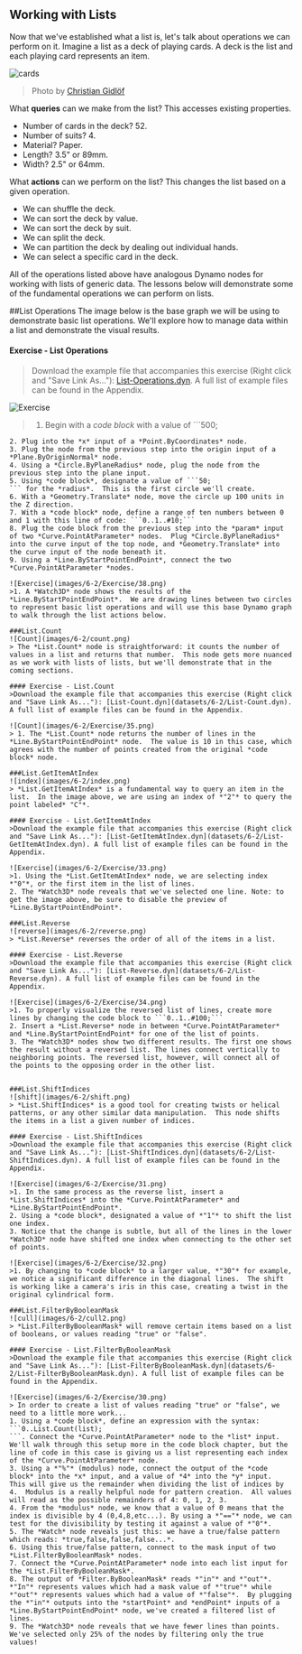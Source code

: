 ## Working with Lists
Now that we've established what a list is, let's talk about operations we can perform on it. Imagine a list as a deck of playing cards.  A deck is the list and each playing card represents an item.

![cards](images/6-2/Playing_cards_modified.jpg)
> Photo by [Christian Gidlöf](https://commons.wikimedia.org/wiki/File:Playing_cards_modified.jpg)

What **queries** can we make from the list? This accesses existing properties.
* Number of cards in the deck? 52.
* Number of suits? 4.
* Material? Paper.
* Length? 3.5" or 89mm.
* Width? 2.5" or 64mm.

What **actions** can we perform on the list? This changes the list based on a given operation.
* We can shuffle the deck.
* We can sort the deck by value.
* We can sort the deck by suit.
* We can split the deck.
* We can partition the deck by dealing out individual hands.
* We can select a specific card in the deck.

All of the operations listed above have analogous Dynamo nodes for working with lists of generic data.  The lessons below will demonstrate some of the fundamental operations we can perform on lists.

##List Operations
The image below is the base graph we will be using to demonstrate basic list operations. We'll explore how to manage data within a list and demonstrate the visual results.

#### Exercise - List Operations
>Download the example file that accompanies this exercise (Right click and "Save Link As..."): [List-Operations.dyn](datasets/6-2/List-Operations.dyn). A full list of example files can be found in the Appendix.

![Exercise](images/6-2/Exercise/40.png)
> 1. Begin with a *code block* with a value of ```500;
```
2. Plug into the *x* input of a *Point.ByCoordinates* node.
3. Plug the node from the previous step into the origin input of a *Plane.ByOriginNormal* node.
4. Using a *Circle.ByPlaneRadius* node, plug the node from the previous step into the plane input.
5. Using *code block*, designate a value of ```50;
``` for the *radius*.  This is the first circle we'll create.
6. With a *Geometry.Translate* node, move the circle up 100 units in the Z direction.
7. With a *code block* node, define a range of ten numbers between 0 and 1 with this line of code: ```0..1..#10;```
8. Plug the code block from the previous step into the *param* input of two *Curve.PointAtParameter* nodes.  Plug *Circle.ByPlaneRadius* into the curve input of the top node, and *Geometry.Translate* into the curve input of the node beneath it.
9. Using a *Line.ByStartPointEndPoint*, connect the two *Curve.PointAtParameter *nodes.

![Exercise](images/6-2/Exercise/38.png)
>1. A *Watch3D* node shows the results of the *Line.ByStartPointEndPoint*.  We are drawing lines between two circles to represent basic list operations and will use this base Dynamo graph to walk through the list actions below.

###List.Count
![Count](images/6-2/count.png)
> The *List.Count* node is straightforward: it counts the number of values in a list and returns that number.  This node gets more nuanced as we work with lists of lists, but we'll demonstrate that in the coming sections.

#### Exercise - List.Count
>Download the example file that accompanies this exercise (Right click and "Save Link As..."): [List-Count.dyn](datasets/6-2/List-Count.dyn). A full list of example files can be found in the Appendix.

![Count](images/6-2/Exercise/35.png)
> 1. The *List.Count* node returns the number of lines in the *Line.ByStartPointEndPoint* node.  The value is 10 in this case, which agrees with the number of points created from the original *code block* node.

###List.GetItemAtIndex
![index](images/6-2/index.png)
> *List.GetItemAtIndex* is a fundamental way to query an item in the list.  In the image above, we are using an index of *"2"* to query the point labeled* "C"*.

#### Exercise - List.GetItemAtIndex
>Download the example file that accompanies this exercise (Right click and "Save Link As..."): [List-GetItemAtIndex.dyn](datasets/6-2/List-GetItemAtIndex.dyn). A full list of example files can be found in the Appendix.

![Exercise](images/6-2/Exercise/33.png)
>1. Using the *List.GetItemAtIndex* node, we are selecting index *"0"*, or the first item in the list of lines.
2. The *Watch3D* node reveals that we've selected one line. Note: to get the image above, be sure to disable the preview of *Line.ByStartPointEndPoint*.

###List.Reverse
![reverse](images/6-2/reverse.png)
> *List.Reverse* reverses the order of all of the items in a list.

#### Exercise - List.Reverse
>Download the example file that accompanies this exercise (Right click and "Save Link As..."): [List-Reverse.dyn](datasets/6-2/List-Reverse.dyn). A full list of example files can be found in the Appendix.

![Exercise](images/6-2/Exercise/34.png)
>1. To properly visualize the reversed list of lines, create more lines by changing the code block to ```0..1..#100;```
2. Insert a *List.Reverse* node in between *Curve.PointAtParameter* and *Line.ByStartPointEndPoint* for one of the list of points.
3. The *Watch3D* nodes show two different results. The first one shows the result without a reversed list. The lines connect vertically to neighboring points. The reversed list, however, will connect all of the points to the opposing order in the other list.


###List.ShiftIndices
![shift](images/6-2/shift.png)
> *List.ShiftIndices* is a good tool for creating twists or helical patterns, or any other similar data manipulation.  This node shifts the items in a list a given number of indices.

#### Exercise - List.ShiftIndices
>Download the example file that accompanies this exercise (Right click and "Save Link As..."): [List-ShiftIndices.dyn](datasets/6-2/List-ShiftIndices.dyn). A full list of example files can be found in the Appendix.

![Exercise](images/6-2/Exercise/31.png)
>1. In the same process as the reverse list, insert a *List.ShiftIndices* into the *Curve.PointAtParameter* and *Line.ByStartPointEndPoint*.
2. Using a *code block*, designated a value of *"1"* to shift the list one index.
3. Notice that the change is subtle, but all of the lines in the lower *Watch3D* node have shifted one index when connecting to the other set of points.

![Exercise](images/6-2/Exercise/32.png)
>1. By changing to *code block* to a larger value, *"30"* for example, we notice a significant difference in the diagonal lines.  The shift is working like a camera's iris in this case, creating a twist in the original cylindrical form.

###List.FilterByBooleanMask
![cull](images/6-2/cull2.png)
> *List.FilterByBooleanMask* will remove certain items based on a list of booleans, or values reading "true" or "false".

#### Exercise - List.FilterByBooleanMask
>Download the example file that accompanies this exercise (Right click and "Save Link As..."): [List-FilterByBooleanMask.dyn](datasets/6-2/List-FilterByBooleanMask.dyn). A full list of example files can be found in the Appendix.

![Exercise](images/6-2/Exercise/30.png)
> In order to create a list of values reading "true" or "false", we need to a little more work...
1. Using a *code block*, define an expression with the syntax: ```0..List.Count(list);
```. Connect the *Curve.PointAtParameter* node to the *list* input.  We'll walk through this setup more in the code block chapter, but the line of code in this case is giving us a list representing each index of the *Curve.PointAtParameter* node.
3. Using a *"%"* (modulus) node, connect the output of the *code block* into the *x* input, and a value of *4* into the *y* input.  This will give us the remainder when dividing the list of indices by 4.  Modulus is a really helpful node for pattern creation.  All values will read as the possible remainders of 4: 0, 1, 2, 3.
4. From the *modulus* node, we know that a value of 0 means that the index is divisible by 4 (0,4,8,etc...). By using a *"=="* node, we can test for the divisibility by testing it against a value of *"0"*.
5. The *Watch* node reveals just this: we have a true/false pattern which reads: *true,false,false,false...*.
6. Using this true/false pattern, connect to the mask input of two *List.FilterByBooleanMask* nodes.
7. Connect the *Curve.PointAtParameter* node into each list input for the *List.FilterByBooleanMask*.
8. The output of *Filter.ByBooleanMask* reads *"in"* and *"out"*. *"In"* represents values which had a mask value of *"true"* while *"out"* represents values which had a value of *"false"*.  By plugging the *"in"* outputs into the *startPoint* and *endPoint* inputs of a *Line.ByStartPointEndPoint* node, we've created a filtered list of lines.
9. The *Watch3D* node reveals that we have fewer lines than points.  We've selected only 25% of the nodes by filtering only the true values!

















